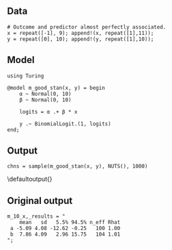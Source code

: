 <!--This file was generated, do not modify it.-->
## Data

```julia:ex1
# Outcome and predictor almost perfectly associated.
x = repeat([-1], 9); append!(x, repeat([1],11));
y = repeat([0], 10); append!(y, repeat([1],10));
```

## Model

```julia:ex2
using Turing

@model m_good_stan(x, y) = begin
    α ~ Normal(0, 10)
    β ~ Normal(0, 10)

    logits = α .+ β * x

    y .~ BinomialLogit.(1, logits)
end;
```

## Output

```julia:ex3
chns = sample(m_good_stan(x, y), NUTS(), 1000)
```

\defaultoutput{}

## Original output

```julia:ex4
m_10_x,_results = "
    mean   sd   5.5% 94.5% n_eff Rhat
 a -5.09 4.08 -12.62 -0.25   100 1.00
 b  7.86 4.09   2.96 15.75   104 1.01
";
```

